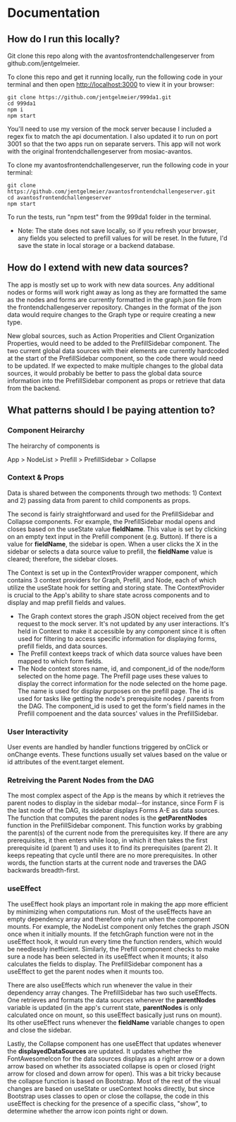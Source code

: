 # Documentation

## How do I run this locally?

Git clone this repo along with the avantosfrontendchallengeserver from github.com/jentgelmeier.

To clone this repo and get it running locally, run the following code in your terminal and then open [http://localhost:3000](http://localhost:3000) to view it in your browser:

```
git clone https://github.com/jentgelmeier/999da1.git
cd 999da1
npm i
npm start
```

You'll need to use my version of the mock server because I included a regex fix to match the api documentation. I also updated it to run on port 3001 so that the two apps run on separate servers. This app will not work with the original frontendchallengeserver from mosiac-avantos.

To clone my avantosfrontendchallengeserver, run the following code in your terminal:

```
git clone https://github.com/jentgelmeier/avantosfrontendchallengeserver.git
cd avantosfrontendchallengeserver
npm start
```

To run the tests, run "npm test" from the 999da1 folder in the terminal.

- Note: The state does not save locally, so if you refresh your browser, any fields you selected to prefill values for will be reset. In the future, I'd save the state in local storage or a backend database.

## How do I extend with new data sources?

The app is mostly set up to work with new data sources. Any additional nodes or forms will work right away as long as they are formatted the same as the nodes and forms are currently formatted in the graph.json file from the frontendchallengeserver repository. Changes in the format of the json data would require changes to the Graph type or require creating a new type.

New global sources, such as Action Properities and Client Organization Properties, would need to be added to the PrefillSidebar component. The two current global data sources with their elements are currently hardcoded at the start of the PrefillSidebar component, so the code there would need to be updated. If we expected to make multiple changes to the global data sources, it would probably be better to pass the global data source information into the PrefillSidebar component as props or retrieve that data from the backend.

## What patterns should I be paying attention to?

### Component Heirarchy

The heirarchy of components is 

App > NodeList > Prefill > PrefillSidebar > Collapse

### Context & Props

Data is shared between the components through two methods: 1) Context and 2) passing data from parent to child components as props.

The second is fairly straightforward and used for the PrefillSidebar and Collapse components. For example, the PrefillSidebar modal opens and closes based on the useState value **fieldName**. This value is set by clicking on an empty text input in the Prefill component (e.g. Button). If there is a value for **fieldName**, the sidebar is open. When a user clicks the X in the sidebar or selects a data source value to prefill, the **fieldName** value is cleared; therefore, the sidebar closes.

The Context is set up in the ContextProvider wrapper component, which contains 3 context providers for Graph, Prefill, and Node, each of which utilize the useState hook for setting and storing state. The ContextProvider is crucial to the App's ability to share state across components and to display and map prefill fields and values.

* The Graph context stores the graph JSON object received from the get request to the mock server. It's not updated by any user interactions. It's held in Context to make it accessible by any component since it is often used for filtering to access specific information for displaying forms, prefill fields, and data sources.
* The Prefill context keeps track of which data source values have been mapped to which form fields.
* The Node context stores name, id, and component_id of the node/form selected on the home page. The Prefill page uses these values to display the correct information for the node selected on the home page. The name is used for display purposes on the prefill page. The id is used for tasks like getting the node's prerequisite nodes / parents from the DAG. The component_id is used to get the form's field names in the Prefill compoenent and the data sources' values in the PrefillSidebar.

### User Interactivity

User events are handled by handler functions triggered by onClick or onChange events. These functions usually set values based on the value or id attributes of the event.target element.

### Retreiving the Parent Nodes from the DAG

The most complex aspect of the App is the means by which it retrieves the parent nodes to display in the sidebar modal--for instance, since Form F is the last node of the DAG, its sidebar displays Forms A-E as data sources. The function that computes the parent nodes is the **getParentNodes** function in the PrefillSidebar component. This function works by grabbing the parent(s) of the current node from the prerequisites key. If there are any prerequisites, it then enters while loop, in which it then takes the first prerequisite id (parent 1) and uses it to find its prerequisites (parent 2). It keeps repeating that cycle until there are no more prerequisites. In other words, the function starts at the current node and traverses the DAG backwards breadth-first.


### useEffect

The useEffect hook plays an important role in making the app more efficient by minimizing when computations run. Most of the useEffects have an empty dependency array and therefore only run when the component mounts. For example, the NodeList component only fetches the graph JSON once when it initially mounts. If the fetchGraph function were not in the useEffect hook, it would run every time the function renders, which would be needlessly inefficient. Similarly, the Prefill component checks to make sure a node has been selected in its useEffect when it mounts; it also calculates the fields to display. The PrefillSidebar component has a useEffect to get the parent nodes when it mounts too.

There are also useEffects which run whenever the value in their dependency array changes. The PrefillSidebar has two such useEffects. One retrieves and formats the data sources whenever the **parentNodes** variable is updated (in the app's current state, **parentNodes** is only calculated once on mount, so this useEffect basically just runs on mount). Its other useEffect runs whenever the **fieldName** variable changes to open and close the sidebar.

Lastly, the Collapse component has one useEffect that updates whenever the **displayedDataSources** are updated. It updates whether the FontAwesomeIcon for the data sources displays as a right arrow or a down arrow based on whether its associated collapse is open or closed (right arrow for closed and down arrow for open). This was a bit tricky because the collapse function is based on Bootstrap. Most of the rest of the visual changes are based on useState or useContext hooks directly, but since Bootstrap uses classes to open or close the collapse, the code in this useEffect is checking for the presence of a specific class, "show", to determine whether the arrow icon points right or down.